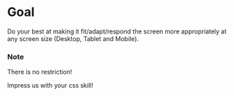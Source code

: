 # Goal

Do your best at making it fit/adapt/respond the screen more appropriately at any screen size (Desktop, Tablet and Mobile).

### Note

There is no restriction!

Impress us with your css skill!
